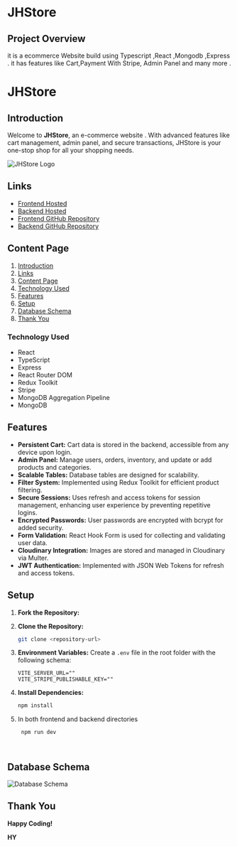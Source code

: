 # JHStore 

## Project Overview

it is a ecommerce Website build using Typescript ,React ,Mongodb ,Express . it has features like Cart,Payment With Stripe, Admin Panel and many more .

# JHStore

## Introduction

Welcome to **JHStore**, an e-commerce website . With advanced features like cart management, admin panel, and secure transactions, JHStore is your one-stop shop for all your shopping needs.

![JHStore Logo](https://github.com/user-attachments/assets/5fdb8853-b1f4-48a5-aee5-0186903bf441)


## Links

- [Frontend Hosted](https://jh-store-client.vercel.app/)
- [Backend Hosted](https://jhstorebackend.onrender.com/api/v1/test)
- [Frontend GitHub Repository](https://github.com/himanshu3434/JhStoreFrontend)
- [Backend GitHub Repository](https://github.com/himanshu3434/JhStoreBackend)

## Content Page

1. [Introduction](#introduction)
2. [Links](#links)
3. [Content Page](#content-page)
4. [Technology Used](#technology-used)
5. [Features](#features)
6. [Setup](#setup)
7. [Database Schema](#database-schema)
8. [Thank You](#thank-you)

### Technology Used

- React
- TypeScript
- Express
- React Router DOM
- Redux Toolkit
- Stripe
- MongoDB Aggregation Pipeline
- MongoDB

## Features

- **Persistent Cart:** Cart data is stored in the backend, accessible from any device upon login.
- **Admin Panel:** Manage users, orders, inventory, and update or add products and categories.
- **Scalable Tables:** Database tables are designed for scalability.
- **Filter System:** Implemented using Redux Toolkit for efficient product filtering.
- **Secure Sessions:** Uses refresh and access tokens for session management, enhancing user experience by preventing repetitive logins.
- **Encrypted Passwords:** User passwords are encrypted with bcrypt for added security.
- **Form Validation:** React Hook Form is used for collecting and validating user data.
- **Cloudinary Integration:** Images are stored and managed in Cloudinary via Multer.
- **JWT Authentication:** Implemented with JSON Web Tokens for refresh and access tokens.

## Setup

1. **Fork the Repository:** 
2. **Clone the Repository:**
   ```bash
   git clone <repository-url>
   ```
3. **Environment Variables:** Create a `.env` file in the root folder with the following schema:
   ```
   VITE_SERVER_URL=""
   VITE_STRIPE_PUBLISHABLE_KEY=""
    ```

   



4. **Install Dependencies:**
   ```bash
   npm install
5. In both frontend and backend directories
   ```bash
    npm run dev



   
## Database Schema

![Database Schema](https://github.com/user-attachments/assets/dc6b083c-ab6b-4ccb-9f3b-01bc2cffbae3)


## Thank You

**Happy Coding!**

**HY**

